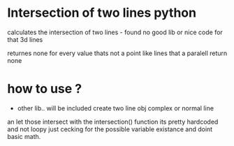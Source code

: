 # Intersection of two lines python 
calculates the intersection of two lines - found no good lib or nice code for that 
3d lines 

returnes none for every value thats not a point like lines that a paralell return none

# how to use ? 
- other lib.. will be included
create two line obj 
complex or normal line

an let those intersect with the intersection() function
its pretty hardcoded and not loopy just cecking for the possible variable existance and doint basic math. 
